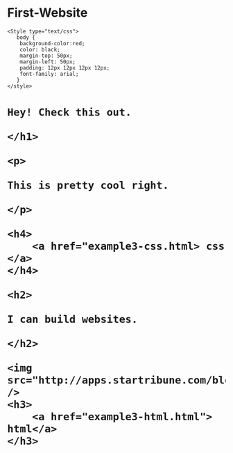 # First-Website
<html>
<head>
	<Title>Peters Website</title>

	
	<Style type="text/css">
	   body {
		background-color:red;
		color: black;
		margin-top: 50px;
		margin-left: 50px;
		padding: 12px 12px 12px 12px;
		font-family: arial;
	   }
	</style>

</head>
<body>
	<h1>

	Hey! Check this out.

	</h1>

	<p> 

	This is pretty cool right.

	</p>

	<h4>
		<a href="example3-css.html> css </a>
	</h4>

	<h2>

	I can build websites.

	</h2>

	<img src="http://apps.startribune.com/blogs/user_images/nealjustin_1517677371_hart3.jpg" />
	<h3>
		<a href="example3-html.html"> html</a>
	</h3>

</body>

</html>
